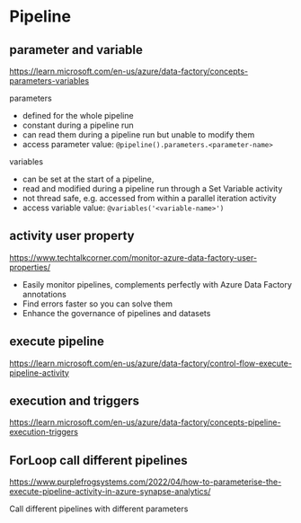# Pipeline

## parameter and variable
https://learn.microsoft.com/en-us/azure/data-factory/concepts-parameters-variables

parameters
- defined for the whole pipeline 
- constant during a pipeline run
- can read them during a pipeline run but unable to modify them
- access parameter value: `@pipeline().parameters.<parameter-name>`

variables
- can be set at the start of a pipeline, 
- read and modified during a pipeline run through a Set Variable activity
- not thread safe, e.g. accessed from within a parallel iteration activity
- access variable value: `@variables('<variable-name>')`

## activity user property
https://www.techtalkcorner.com/monitor-azure-data-factory-user-properties/
- Easily monitor pipelines, complements perfectly with Azure Data Factory annotations  
- Find errors faster so you can solve them 
- Enhance the governance of pipelines and datasets 

## execute pipeline
https://learn.microsoft.com/en-us/azure/data-factory/control-flow-execute-pipeline-activity

## execution and triggers
https://learn.microsoft.com/en-us/azure/data-factory/concepts-pipeline-execution-triggers

## ForLoop call different pipelines
https://www.purplefrogsystems.com/2022/04/how-to-parameterise-the-execute-pipeline-activity-in-azure-synapse-analytics/

Call different pipelines with different parameters
